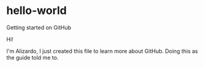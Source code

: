 # hello-world
Getting started on GitHub

Hi!

I'm Alizardo, I just created this file to learn more about GitHub.
Doing this as the guide told me to.
